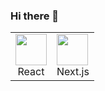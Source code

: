 ### Hi there 👋

<table>
  <tr>
    <td>
      <img src="https://upload.wikimedia.org/wikipedia/commons/a/a7/React-icon.svg" width="50px" />
      <div align="center">React</div>
    </td>
    <td>
      <img src="https://www.datocms-assets.com/75941/1657707878-nextjs_logo.png" width="50px" />
      <div align="center">Next.js</div>
    </td>
  </tr>
</table>
